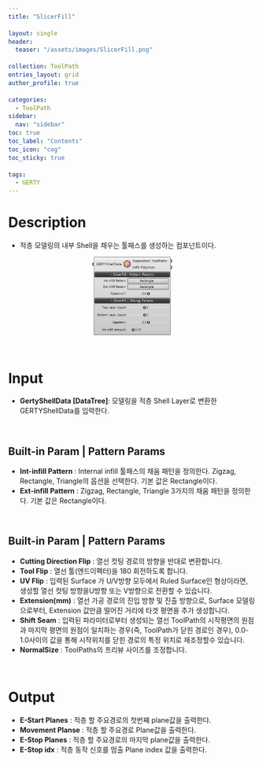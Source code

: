 ```yaml
---
title: "SlicerFill"

layout: single
header:
  teaser: "/assets/images/SlicerFill.png"

collection: ToolPath
entries_layout: grid
author_profile: true

categories:
  - ToolPath
sidebar:
  nav: "sidebar"
toc: true
toc_label: "Contents"
toc_icon: "cog"
toc_sticky: true

tags: 
  - GERTY
---
```

# Description

* 적층 모델링의 내부 Shell을 채우는 툴패스를 생성하는 컴포넌트이다.

<p align="center">  <img src="/assets/images/SlicerFill.png" align="center" width="32%"></p>

<br>

# Input

* **GertyShellData [DataTree]**: 모델링을 적층 Shell Layer로 변환한 GERTYShellData를 입력한다.

<br>

## Built-in Param | Pattern Params

* **Int-infill Pattern** : Internal infill 툴패스의 채움 패턴을 정의한다. Zigzag, Rectangle, Triangle의 옵션을 선택한다. 기본 값은 Rectangle이다.
* **Ext-infill Pattern** :  Zigzag, Rectangle, Triangle 3가지의 채움 패턴을 정의한다. 기본 값은 Rectangle이다.

<br>

## Built-in Param | Pattern Params

* **Cutting Direction Flip** : 열선 컷팅 경로의 방향을 반대로 변환합니다.
* **Tool Flip** : 열선 툴(엔드이펙터)을 180 회전하도록 합니다.
* **UV Flip** : 입력된 Surface 가 U/V방향 모두에서 Ruled Surface인 형상이라면, 생성할 열선 컷팅 방향을U방향 또는 V방향으로 전환할 수 있습니다.
* **Extension(mm)** : 열선 가공 경로의 진입 방향 및 진출 방향으로, Surface 모델링으로부터, Extension 값만큼 떨어진 거리에 타겟 평면을 추가 생성합니다.
* **Shift Seam** : 입력된 파라미터로부터 생성되는 열선 ToolPath의 시작평면의 원점과 마지막 평면의 원점이 일치하는 경우(즉, ToolPath가 닫힌 경로인 경우), 0.0-1.0사이의 값을 통해 시작위치를 닫힌 경로의 특정 위치로 재조정할수 있습니다.
* **NormalSize** : ToolPaths의 프리뷰 사이즈를 조정합니다.

<br>

# Output

* **E-Start Planes** : 적층 할 주요경로의 첫번째 plane값을 출력한다.
* **Movement Planse** : 적층 할 주요경로 Plane값을 출력한다.
* **E-Stop Planes** : 적층 할 주요경로의 마지막 plane값을 출력한다.
* **E-Stop idx** : 적층 동작 신호를 멈출 Plane index 값을 출력한다.